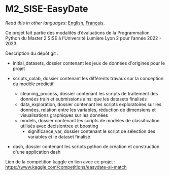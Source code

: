 # M2_SISE-EasyDate

_Read this in other languages_: [English](https://github.com/Skarbkit/M2_SISE-EasyDate/blob/master/README.en.md), [Français](https://github.com/Skarbkit/M2_SISE-EasyDate/blob/master/README.fr.md).

Ce projet fait partie des modalités d’évaluations de la Programmation Python du Master 2 SISE à l’Université Lumière Lyon 2 pour l’année 2022 - 2023. 

Description du dépôt git : 
- initial_datasets, dossier contenant les jeux de données d'origines pour le projet 

- scripts_colab, dossier contenant les différents travaux sur la conception du modèle prédictif
  - cleaning_process, dossier contenant les scripts de traitement des données train et submissions ainsi que les datasets finalisés
  - data_exploration, dossier contenant les scripts exploratoires sur les données, relation entre les variables, 
  réduction de dimensions et visualisations graphiques sur les données
  - models, dossier contenant les scripts de modèles de classification utilisés avec decisiontree et boosting
    - significance_var, dossier contenant le script de sélection des variables et le dataset finalisé 

- dash, dossier contenant les scripts python de création et construction d'une application dash 

Lien de la compétition kaggle en lien avec ce projet : https://www.kaggle.com/competitions/easydate-ai-match


